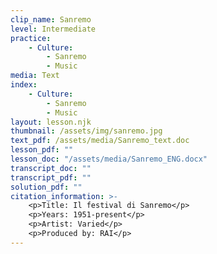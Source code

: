 ```yaml
---
clip_name: Sanremo
level: Intermediate
practice: 
    - Culture: 
        - Sanremo
        - Music
media: Text
index: 
    - Culture: 
        - Sanremo
        - Music
layout: lesson.njk
thumbnail: /assets/img/sanremo.jpg
text_pdf: /assets/media/Sanremo_text.doc
lesson_pdf: ""
lesson_doc: "/assets/media/Sanremo_ENG.docx"
transcript_doc: ""
transcript_pdf: ""
solution_pdf: ""
citation_information: >- 
    <p>Title: Il festival di Sanremo</p>
    <p>Years: 1951-present</p>
    <p>Artist: Varied</p>
    <p>Produced by: RAI</p>
---
```

